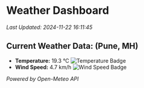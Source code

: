 
# Weather Dashboard

_Last Updated: 2024-11-22 16:11:45_

## Current Weather Data: (Pune, MH)
- **Temperature:** 19.3 °C ![Temperature Badge](https://img.shields.io/badge/Temperature-Low%20Temp-blue)
- **Wind Speed:** 4.7 km/h ![Wind Speed Badge](https://img.shields.io/badge/Wind%20Speed-Low%20Wind-blue)

*Powered by Open-Meteo API*
